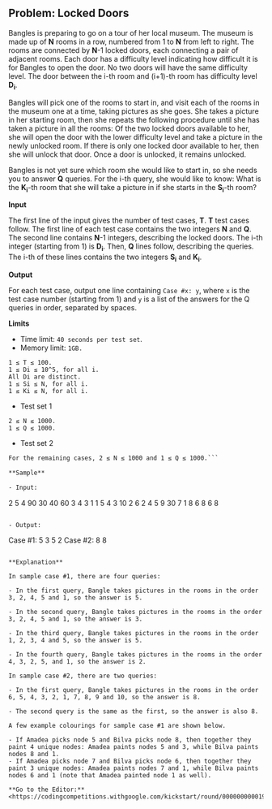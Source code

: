 ## Problem: Locked Doors

Bangles is preparing to go on a tour of her local museum. The museum is made up of **N** rooms in a row, numbered from 1 to **N** from left to right. The rooms are connected by **N**-1 locked doors, each connecting a pair of adjacent rooms. Each door has a difficulty level indicating how difficult it is for Bangles to open the door. No two doors will have the same difficulty level. The door between the i-th room and (i+1)-th room has difficulty level **D<sub>i</sub>**.

Bangles will pick one of the rooms to start in, and visit each of the rooms in the museum one at a time, taking pictures as she goes. She takes a picture in her starting room, then she repeats the following procedure until she has taken a picture in all the rooms: Of the two locked doors available to her, she will open the door with the lower difficulty level and take a picture in the newly unlocked room. If there is only one locked door available to her, then she will unlock that door. Once a door is unlocked, it remains unlocked.

Bangles is not yet sure which room she would like to start in, so she needs you to answer **Q** queries. For the i-th query, she would like to know: What is the **K<sub>i</sub>**-th room that she will take a picture in if she starts in the **S<sub>i</sub>**-th room?

**Input**

The first line of the input gives the number of test cases, **T**. **T** test cases follow. The first line of each test case contains the two integers **N** and **Q**. The second line contains **N**-1 integers, describing the locked doors. The i-th integer (starting from 1) is **D<sub>i</sub>**. Then, **Q** lines follow, describing the queries. The i-th of these lines contains the two integers **S<sub>i</sub>** and **K<sub>i</sub>**.

**Output**

For each test case, output one line containing `Case #x: y`, where `x` is the test case number (starting from 1) and `y` is a list of the answers for the Q queries in order, separated by spaces.

**Limits**

- Time limit: `40 seconds per test set`.
- Memory limit: `1GB.`
```
1 ≤ T ≤ 100.
1 ≤ Di ≤ 10^5, for all i.
All Di are distinct.
1 ≤ Si ≤ N, for all i.
1 ≤ Ki ≤ N, for all i.
```

- Test set 1
```
2 ≤ N ≤ 1000.
1 ≤ Q ≤ 1000.
```

- Test set 2
```2 ≤ N ≤ 105 and 1 ≤ Q ≤ 105 for at most 20 test cases.
For the remaining cases, 2 ≤ N ≤ 1000 and 1 ≤ Q ≤ 1000.```

**Sample**

- Input:
```
2
5 4
90 30 40 60
3 4
3 1
1 5
4 3
10 2
6 2 4 5 9 30 7 1 8
6 8
6 8
```

- Output:
```
Case #1: 5 3 5 2
Case #2: 8 8
```

**Explanation**

In sample case #1, there are four queries:

- In the first query, Bangle takes pictures in the rooms in the order 3, 2, 4, 5 and 1, so the answer is 5.

- In the second query, Bangle takes pictures in the rooms in the order 3, 2, 4, 5 and 1, so the answer is 3.

- In the third query, Bangle takes pictures in the rooms in the order 1, 2, 3, 4 and 5, so the answer is 5.

- In the fourth query, Bangle takes pictures in the rooms in the order 4, 3, 2, 5, and 1, so the answer is 2.

In sample case #2, there are two queries:

- In the first query, Bangle takes pictures in the rooms in the order 6, 5, 4, 3, 2, 1, 7, 8, 9 and 10, so the answer is 8.

- The second query is the same as the first, so the answer is also 8.

A few example colourings for sample case #1 are shown below.

- If Amadea picks node 5 and Bilva picks node 8, then together they paint 4 unique nodes: Amadea paints nodes 5 and 3, while Bilva paints nodes 8 and 1.
- If Amadea picks node 7 and Bilva picks node 6, then together they paint 3 unique nodes: Amadea paints nodes 7 and 1, while Bilva paints nodes 6 and 1 (note that Amadea painted node 1 as well).

**Go to the Editor:** <https://codingcompetitions.withgoogle.com/kickstart/round/000000000019ff08/0000000000386d5c>
